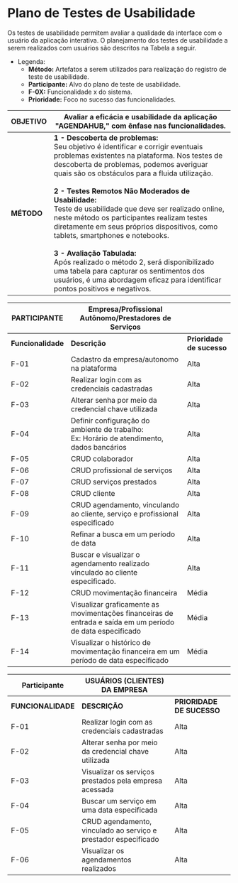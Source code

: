 # Plano de Testes de Usabilidade

Os testes de usabilidade permitem avaliar a qualidade da interface com o usuário da aplicação interativa.
O planejamento dos testes de usabilidade a serem realizados com usuários são descritos na Tabela a seguir.


- Legenda:
  - **Método:** Artefatos a serem utilizados para realização do registro de teste de usabilidade.
  - **Participante:** Alvo do plano de teste de usabilidade.
  - **F-0X:** Funcionalidade x do sistema.
  - **Prioridade:** Foco no sucesso das funcionalidades.

| OBJETIVO                            | Avaliar a eficácia e usabilidade da aplicação "AGENDAHUB," com ênfase nas funcionalidades.   |
| ------------------------------------- | ------------------------------------------------------------------------------------------------ |
| **MÉTODO**                            | **1 - Descoberta de problemas:** <br>Seu objetivo é identificar e corrigir eventuais problemas existentes na plataforma. Nos testes de descoberta de problemas, podemos averiguar quais são os obstáculos para a fluida utilização. <br><br> **2 - Testes Remotos Não Moderados de Usabilidade:** <br> Teste de usabilidade que deve ser realizado online, neste método os participantes realizam testes diretamente em seus próprios dispositivos, como tablets, smartphones e notebooks. <br><br> **3 - Avaliação Tabulada:** <br> Após realizado o método 2, será disponibilizado uma tabela para capturar os sentimentos dos usuários, é uma abordagem eficaz para identificar pontos positivos e negativos.| 


|  **PARTICIPANTE**  |  **Empresa/Profissional Autônomo/Prestadores de Serviços** | |
| ------------------------------------- | ------------------------------------------------|  ------------------------------------------------ |
| **Funcionalidade** |  **Descrição** | **Prioridade de sucesso** |
| F-01 | Cadastro da empresa/autonomo na plataforma | Alta |
| F-02 | Realizar login com as credenciais cadastradas | Alta |
| F-03 | Alterar senha por meio da credencial chave utilizada | Alta |
| F-04 | Definir configuração do ambiente de trabalho: <br>Ex: Horário de atendimento, dados bancários| Alta |
| F-05 | CRUD colaborador  | Alta |
| F-06 | CRUD profissional de serviços | Alta |
| F-07 | CRUD serviços prestados |Alta|
| F-08 | CRUD cliente | Alta|
| F-09 | CRUD agendamento, vinculando ao cliente, serviço e profissional especificado | Alta |
| F-10 | Refinar a busca em um período de data | Alta|
| F-11 | Buscar e visualizar o agendamento realizado vinculado ao cliente especificado.| Alta |
| F-12 | CRUD movimentação financeira  | Média |
| F-13 | Visualizar graficamente as movimentações financeiras  de entrada e saída em um período de data especificado | Média |
| F-14 | Visualizar o histórico de movimentação financeira em um período de data especificado | Média |


|  **Participante**  |  **USUÁRIOS (CLIENTES) DA EMPRESA** | |
| ------------------------------------- | ------------------------------------------------|  ------------------------------------------------ |
| **FUNCIONALIDADE** | **DESCRIÇÃO** | **PRIORIDADE DE SUCESSO** |
| F-01 | Realizar login com as credenciais cadastradas | Alta |
| F-02 | Alterar senha por meio da credencial chave utilizada | Alta |
| F-03 | Visualizar os serviços prestados pela empresa acessada | Alta |
| F-04 | Buscar um serviço em uma data especificada | Alta |
| F-05 | CRUD agendamento, vinculado ao serviço e prestador especificado | Alta |
| F-06 | Visualizar os agendamentos realizados | Alta |
